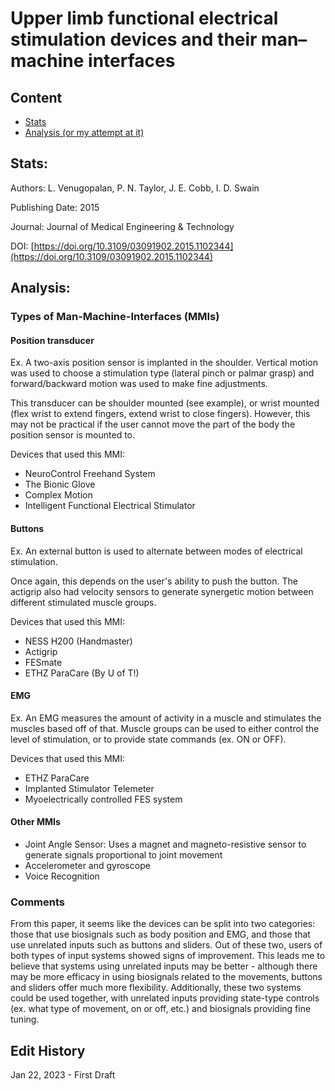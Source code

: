 # Upper limb functional electrical stimulation devices and their man–machine interfaces

## Content
- [Stats](https://cravat5386.github.io/thesis/20230122.html#stats)
- [Analysis (or my attempt at it)](https://cravat5386.github.io/thesis/20230122.html#analysis)

## Stats:
Authors: L. Venugopalan, P. N. Taylor, J. E. Cobb, I. D. Swain

Publishing Date: 2015

Journal: Journal of Medical Engineering & Technology

DOI: [https://doi.org/10.3109/03091902.2015.1102344](https://doi.org/10.3109/03091902.2015.1102344)

## Analysis:
### Types of Man-Machine-Interfaces (MMIs)
#### Position transducer
Ex. A two-axis position sensor is implanted in the shoulder. Vertical motion was used to choose a stimulation type (lateral pinch or palmar grasp) and forward/backward motion was used to make fine adjustments.

This transducer can be shoulder mounted (see example), or wrist mounted (flex wrist to extend fingers, extend wrist to close fingers). However, this may not be practical if the user cannot move the part of the body the position sensor is mounted to.

Devices that used this MMI:
- NeuroControl Freehand System
- The Bionic Glove
- Complex Motion
- Intelligent Functional Electrical Stimulator

#### Buttons
Ex. An external button is used to alternate between modes of electrical stimulation.

Once again, this depends on the user's ability to push the button. The actigrip also had velocity sensors to generate synergetic motion between different stimulated muscle groups.

Devices that used this MMI:
- NESS H200 (Handmaster)
- Actigrip
- FESmate
- ETHZ ParaCare (By U of T!)

#### EMG
Ex. An EMG measures the amount of activity in a muscle and stimulates the muscles based off of that. Muscle groups can be used to either control the level of stimulation, or to provide state commands (ex. ON or OFF).

Devices that used this MMI:
- ETHZ ParaCare
- Implanted Stimulator Telemeter
- Myoelectrically controlled FES system

#### Other MMIs
- Joint Angle Sensor: Uses a magnet and magneto-resistive sensor to generate signals proportional to joint movement
- Accelerometer and gyroscope
- Voice Recognition

### Comments
From this paper, it seems like the devices can be split into two categories: those that use biosignals such as body position and EMG, and those that use unrelated inputs such as buttons and sliders. Out of these two, users of both types of input systems showed signs of improvement. This leads me to believe that systems using unrelated inputs may be better - although there may be more efficacy in using biosignals related to the movements, buttons and sliders offer much more flexibility. Additionally, these two systems could be used together, with unrelated inputs providing state-type controls (ex. what type of movement, on or off, etc.) and biosignals providing fine tuning.

## Edit History
Jan 22, 2023 - First Draft